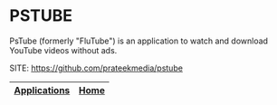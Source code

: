 # PSTUBE

 PsTube (formerly "FluTube") is an application to watch and
 download YouTube videos without ads.
 
 SITE: https://github.com/prateekmedia/pstube

 | [Applications](https://portable-linux-apps.github.io/apps.html) | [Home](https://portable-linux-apps.github.io)
 | --- | --- |
